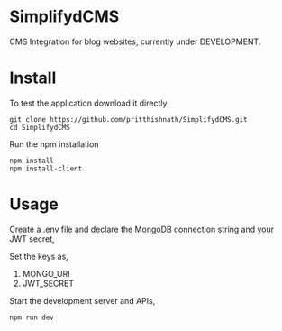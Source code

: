 # SimplifydCMS
CMS Integration for blog websites, currently under DEVELOPMENT.

# Install
 To test the application download it directly
 ```
 git clone https://github.com/pritthishnath/SimplifydCMS.git
 cd SimplifydCMS
 ```
 Run the npm installation
 ```
 npm install
 npm install-client
 ```
 # Usage
 
 Create a .env file and declare the MongoDB connection string and your JWT secret,
 
 Set the keys as,
 1. MONGO_URI
 2. JWT_SECRET
 
 Start the development server and APIs,
 
 ``` 
 npm run dev 
 ```
